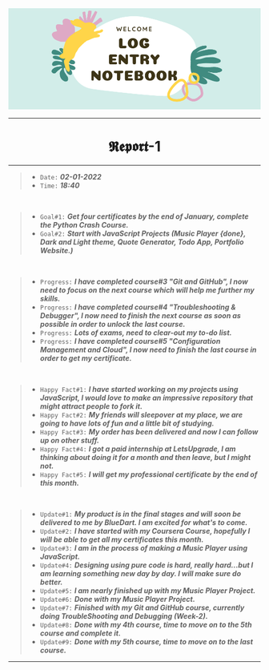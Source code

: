 <img src="https://github.com/Legendary-Person/Legendary-Person/blob/main/Picture/Log%20(600%20x%20200%20px)%20(2000%20x%20200%20px)%20(1).png"/>

--------
<h1 align="center">𝕽𝖊𝖕𝖔𝖗𝖙-1</h1>

--------
> - ```Date:``` ***02-01-2022***
> - ```Time:``` ***18:40***

</br>

> - ```Goal#1:``` ***Get four certificates by the end of January, complete the Python Crash Course.*** 
> - ```Goal#2:``` ***Start with JavaScript Projects (Music Player {done}, Dark and Light theme, Quote Generator, Todo App, Portfolio Website.)***

</br>

> - ```Progress:``` ***I have completed course#3 "Git and GitHub", I now need to focus on the next course which will help me further my skills.***
> - ```Progress:``` ***I have completed course#4 "Troubleshooting & Debugger", I now need to finish the next course as soon as possible in order to unlock the last course.***
> - ```Progress:``` ***Lots of exams, need to clear-out my to-do list.***
> - ```Progress:``` ***I have completed course#5 "Configuration Management and Cloud", I now need to finish the last course in order to get my certificate.***

</br>

> - ```Happy Fact#1:``` ***I have started working on my projects using JavaScript, I would love to make an impressive repository that might attract people to fork it.***
> - ```Happy Fact#2:``` ***My friends will sleepover at my place, we are going to have lots of fun and a little bit of studying.***
> - ```Happy Fact#3:``` ***My order has been delivered and now I can follow up on other stuff.***
> - ```Happy Fact#4:``` ***I got a paid internship at LetsUpgrade, I am thinking about doing it for a month and then leave, but I might not.***
> - ```Happy Fact#5:``` ***I will get my professional certificate by the end of this month.***

</br>

> - ```Update#1:``` ***My product is in the final stages and will soon be delivered to me by BlueDart. I am excited for what's to come.***
> - ```Update#2:``` ***I have started with my Coursera Course, hopefully I will be able to get all my certificates this month.***
> - ```Update#3:``` ***I am in the process of making a Music Player using JavaScript.***
> - ```Update#4:``` ***Designing using pure code is hard, really hard...but I am learning something new day by day. I will make sure do better.***
> - ```Update#5:``` ***I am nearly finished up with my Music Player Project.***
> - ```Update#6:``` ***Done with my Music Player Project.***
> - ```Update#7:``` ***Finished with my Git and GitHub course, currently doing TroubleShooting and Debugging (Week-2).***
> - ```Update#8:``` ***Done with my 4th course, time to move on to the 5th course and complete it.***
> - ```Update#9:``` ***Done with my 5th course, time to move on to the last course.***

--------
